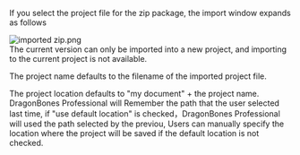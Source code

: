 <p><span style="font-size: 14px;">If you select the project file for the zip package, the import window expands as follows</span></p><p><img alt=" imported zip.png" src="http://sedn.egret.com/ueditor/20150609/5576b9b8f0ad9.png" title=" imported zip.png"/><br/><span style="font-size: 14px;">The current version can only be imported into a new project, and importing to the current project is not available.</span></p><p><span style="font-size: 14px;">The project name defaults to the filename of the imported project file.</span></p><p><span style="font-size: 14px;">The project location defaults to "my document" + the project name. DragonBones Professional will Remember the path that the user selected last time, if "use default location" is checked，DragonBones Professional will used the path selected by the previou, Users can manually specify the location where the project will be saved if the default location is not checked.</span></p><p><span style="font-size: 14px;"></span></p><p><span style="font-size: 14px;"></span></p><p><br/></p>
